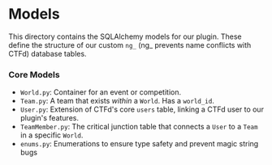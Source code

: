 # Models

This directory contains the SQLAlchemy models for our plugin. These define the structure of our custom `ng_` (ng_ prevents name conflicts with CTFd) database tables.

### Core Models

-   `World.py`: Container for an event or competition.
-   `Team.py`: A team that exists *within* a `World`. Has a `world_id`.
-   `User.py`: Extension of CTFd's core `users` table, linking a CTFd user to our plugin's features.
-   `TeamMember.py`: The critical junction table that connects a `User` to a `Team` in a specific `World`.
-   `enums.py`: Enumerations to ensure type safety and prevent magic string bugs
